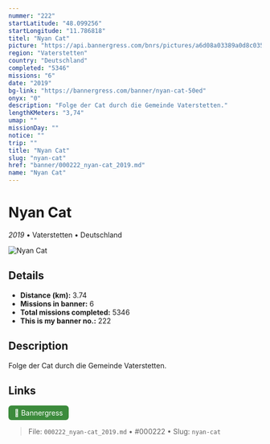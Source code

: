 ```yaml
---
nummer: "222"
startLatitude: "48.099256"
startLongitude: "11.786818"
titel: "Nyan Cat"
picture: "https://api.bannergress.com/bnrs/pictures/a6d08a03389a0d8c035bf2eb31b2a08e"
region: "Vaterstetten"
country: "Deutschland"
completed: "5346"
missions: "6"
date: "2019"
bg-link: "https://bannergress.com/banner/nyan-cat-50ed"
onyx: "0"
description: "Folge der Cat durch die Gemeinde Vaterstetten."
lengthKMeters: "3,74"
umap: ""
missionDay: ""
notice: ""
trip: ""
title: "Nyan Cat"
slug: "nyan-cat"
href: "banner/000222_nyan-cat_2019.md"
name: "Nyan Cat"
---
```

# Nyan Cat

*2019* • Vaterstetten • Deutschland

![Nyan Cat](https://api.bannergress.com/bnrs/pictures/a6d08a03389a0d8c035bf2eb31b2a08e)



## Details
- **Distance (km):** 3.74
- **Missions in banner:** 6
- **Total missions completed:** 5346
- **This is my banner no.:** 222



## Description
Folge der Cat durch die Gemeinde Vaterstetten.



## Links
<a href="https://bannergress.com/banner/nyan-cat-50ed" target="_blank" style="display:inline-block;margin-right:8px;padding:6px 12px;background:#3c8b3c;color:#fff;text-decoration:none;border-radius:6px;">🔗 Bannergress</a>



> File: `000222_nyan-cat_2019.md`
> • #000222
> • Slug: `nyan-cat`
